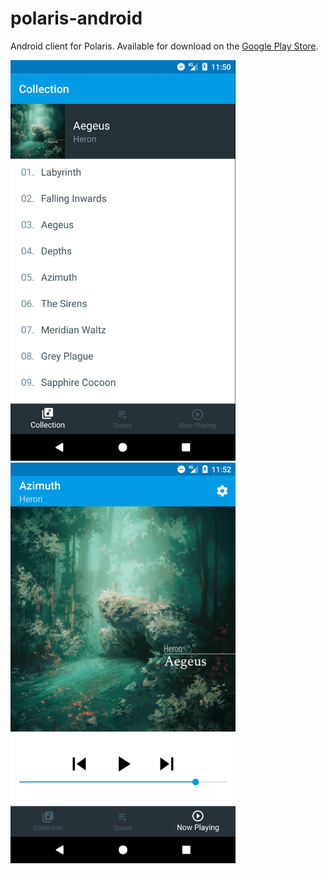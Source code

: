 # polaris-android
Android client for Polaris. Available for download on the [Google Play Store](https://play.google.com/store/apps/details?id=agersant.polaris).

<img width="360" src="res/screenshot_album_view.png?raw=true"/>
<img width="360" src="res/screenshot_player.png?raw=true"/>
